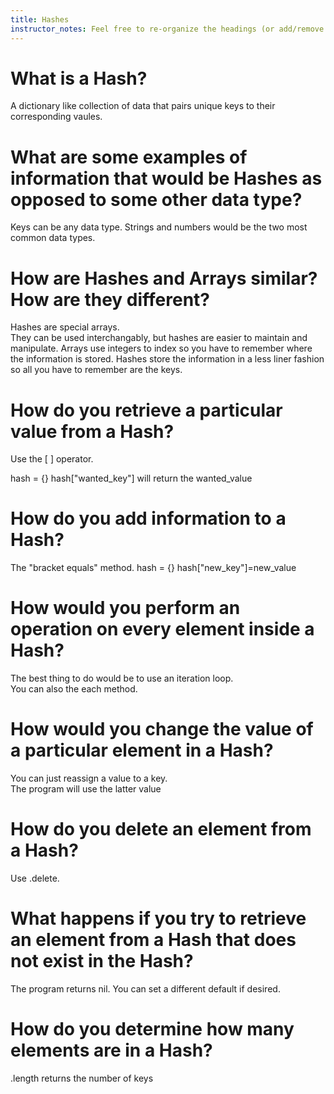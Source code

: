 ```yaml
---
title: Hashes
instructor_notes: Feel free to re-organize the headings (or add/remove headings) below. We included the headings for your benefit, but it's 100% fine if you want to write your responses in some different structure.
---
```


# What is a Hash?

A dictionary like collection of data that pairs unique keys to their corresponding vaules.

# What are some examples of information that would be Hashes as opposed to some other data type?

Keys can be any data type.
Strings and numbers would be the two most common data types. 


# How are Hashes and Arrays similar? How are they different?

Hashes are special arrays.  
They can be used interchangably, but hashes are easier to maintain and manipulate.
Arrays use integers to index so you have to remember where the information is stored.
Hashes store the information in a less liner fashion so all you have to remember are the keys.

# How do you retrieve a particular value from a Hash?

Use the [ ] operator.  

hash = {}
hash["wanted_key"]
will return the wanted_value

# How do you add information to a Hash?

The "bracket equals" method.
hash = {}
hash["new_key"]=new_value

# How would you perform an operation on every element inside a Hash?

The best thing to do would be to use an iteration loop.  
You can also the each method.  

# How would you change the value of a particular element in a Hash?

You can just reassign a value to a key.  
The program will use the latter value

# How do you delete an element from a Hash?

Use .delete.  

# What happens if you try to retrieve an element from a Hash that does not exist in the Hash?

The program returns nil.  You can set a different default if desired.

# How do you determine how many elements are in a Hash?

.length returns the number of keys